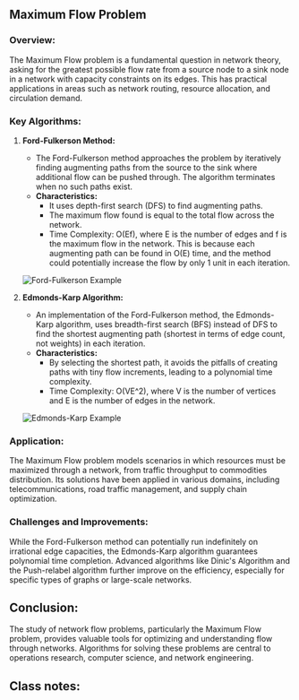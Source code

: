 ## Maximum Flow Problem

### Overview:

The Maximum Flow problem is a fundamental question in network theory, asking for the greatest possible flow rate from a source node to a sink node in a network with capacity constraints on its edges. This has practical applications in areas such as network routing, resource allocation, and circulation demand.

### Key Algorithms:

1. **Ford-Fulkerson Method:**
   - The Ford-Fulkerson method approaches the problem by iteratively finding augmenting paths from the source to the sink where additional flow can be pushed through. The algorithm terminates when no such paths exist.
   - **Characteristics:**
     - It uses depth-first search (DFS) to find augmenting paths.
     - The maximum flow found is equal to the total flow across the network.
     - Time Complexity: O(Ef), where E is the number of edges and f is the maximum flow in the network. This is because each augmenting path can be found in O(E) time, and the method could potentially increase the flow by only 1 unit in each iteration.

   ![Ford-Fulkerson Example](https://upload.wikimedia.org/wikipedia/commons/9/98/Max_flow.svg)

2. **Edmonds-Karp Algorithm:**
   - An implementation of the Ford-Fulkerson method, the Edmonds-Karp algorithm, uses breadth-first search (BFS) instead of DFS to find the shortest augmenting path (shortest in terms of edge count, not weights) in each iteration. 
   - **Characteristics:**
     - By selecting the shortest path, it avoids the pitfalls of creating paths with tiny flow increments, leading to a polynomial time complexity.
     - Time Complexity: O(VE^2), where V is the number of vertices and E is the number of edges in the network.
     
   ![Edmonds-Karp Example](https://upload.wikimedia.org/wikipedia/commons/f/f6/Edmonds-Karp_flow_example.gif)

### Application:

The Maximum Flow problem models scenarios in which resources must be maximized through a network, from traffic throughput to commodities distribution. Its solutions have been applied in various domains, including telecommunications, road traffic management, and supply chain optimization.

### Challenges and Improvements:

While the Ford-Fulkerson method can potentially run indefinitely on irrational edge capacities, the Edmonds-Karp algorithm guarantees polynomial time completion. Advanced algorithms like Dinic's Algorithm and the Push-relabel algorithm further improve on the efficiency, especially for specific types of graphs or large-scale networks.

## Conclusion:

The study of network flow problems, particularly the Maximum Flow problem, provides valuable tools for optimizing and understanding flow through networks. Algorithms for solving these problems are central to operations research, computer science, and network engineering.

## Class notes:


